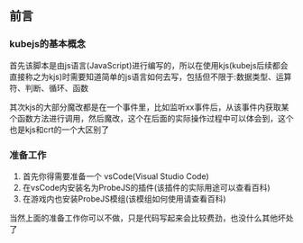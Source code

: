 ## 前言
### kubejs的基本概念
首先该脚本是由js语言(JavaScript)进行编写的，所以在使用kjs(kubejs后续都会直接称之为kjs)时需要知道简单的js语言如何去写，包括但不限于:数据类型、运算符、判断、循环、函数

其次kjs的大部分魔改都是在一个事件里，比如监听xx事件后，从该事件内获取某个函数方法进行调用，然后魔改，这个在后面的实际操作过程中可以体会到，这个也是kjs和crt的一个大区别了

### 准备工作
1. 首先你得需要准备一个 vsCode(Visual Studio Code)
2. 在vsCode内安装名为ProbeJS的插件(该插件的实际用途可以查看百科)
3. 在游戏内也安装ProbeJS模组(该模组如何使用请查看百科)

当然上面的准备工作你可以不做，只是代码写起来会比较费劲，也没什么其他坏处了